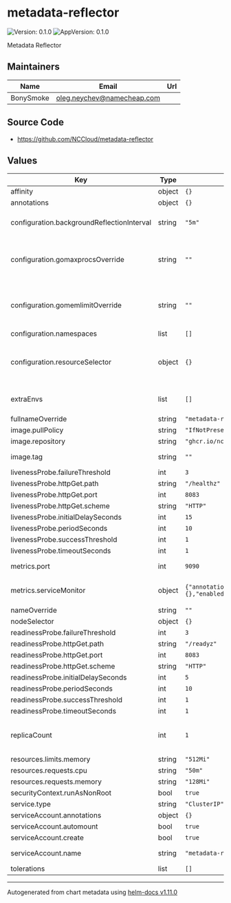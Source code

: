 # metadata-reflector

![Version: 0.1.0](https://img.shields.io/badge/Version-0.1.0-informational?style=flat-square) ![AppVersion: 0.1.0](https://img.shields.io/badge/AppVersion-0.1.0-informational?style=flat-square)

Metadata Reflector

## Maintainers

| Name | Email | Url |
| ---- | ------ | --- |
| BonySmoke | <oleg.neychev@namecheap.com> |  |

## Source Code

* <https://github.com/NCCloud/metadata-reflector>

## Values

| Key | Type | Default | Description |
|-----|------|---------|-------------|
| affinity | object | `{}` |  |
| annotations | object | `{}` |  |
| configuration.backgroundReflectionInterval | string | `"5m"` | The frequency of the background reconciliation. Set to 0 to disable |
| configuration.gomaxprocsOverride | string | `""` | The value for GOMAXPROCS. By default, the CPU limit of the deployment. See https://pkg.go.dev/runtime#hdr-Environment_Variables |
| configuration.gomemlimitOverride | string | `""` | The value for GOMEMLIMIT. By default, the memory limit of the deployment. See https://pkg.go.dev/runtime#hdr-Environment_Variables |
| configuration.namespaces | list | `[]` | A list of namespaces to watch |
| configuration.resourceSelector | object | `{}` | Configure what resources will be watched by the controller. An example can be seen in `values.yaml`. At the moment, only Deployment is supported |
| extraEnvs | list | `[]` | Extra environment variables to be passed to the controller deployment |
| fullnameOverride | string | `"metadata-reflector"` |  |
| image.pullPolicy | string | `"IfNotPresent"` |  |
| image.repository | string | `"ghcr.io/nccloud/metadata-reflector"` |  |
| image.tag | string | `""` | Overrides the image tag whose default is the chart appVersion. |
| livenessProbe.failureThreshold | int | `3` |  |
| livenessProbe.httpGet.path | string | `"/healthz"` |  |
| livenessProbe.httpGet.port | int | `8083` |  |
| livenessProbe.httpGet.scheme | string | `"HTTP"` |  |
| livenessProbe.initialDelaySeconds | int | `15` |  |
| livenessProbe.periodSeconds | int | `10` |  |
| livenessProbe.successThreshold | int | `1` |  |
| livenessProbe.timeoutSeconds | int | `1` |  |
| metrics.port | int | `9090` | The port to expose Prometheus metrics on |
| metrics.serviceMonitor | object | `{"annotations":{},"enabled":false,"path":"/metrics","scrapeInterval":"1m","scrapeTimeout":"10s"}` | Service Monitor configuration. Enable if Prometheus is installed in your cluster |
| nameOverride | string | `""` |  |
| nodeSelector | object | `{}` |  |
| readinessProbe.failureThreshold | int | `3` |  |
| readinessProbe.httpGet.path | string | `"/readyz"` |  |
| readinessProbe.httpGet.port | int | `8083` |  |
| readinessProbe.httpGet.scheme | string | `"HTTP"` |  |
| readinessProbe.initialDelaySeconds | int | `5` |  |
| readinessProbe.periodSeconds | int | `10` |  |
| readinessProbe.successThreshold | int | `1` |  |
| readinessProbe.timeoutSeconds | int | `1` |  |
| replicaCount | int | `1` | The number of controller replicas to run. Leader election is enabled for 2 and more replicas |
| resources.limits.memory | string | `"512Mi"` |  |
| resources.requests.cpu | string | `"50m"` |  |
| resources.requests.memory | string | `"128Mi"` |  |
| securityContext.runAsNonRoot | bool | `true` |  |
| service.type | string | `"ClusterIP"` |  |
| serviceAccount.annotations | object | `{}` |  |
| serviceAccount.automount | bool | `true` |  |
| serviceAccount.create | bool | `true` |  |
| serviceAccount.name | string | `"metadata-reflector"` | The name of the service account to use. |
| tolerations | list | `[]` |  |

----------------------------------------------
Autogenerated from chart metadata using [helm-docs v1.11.0](https://github.com/norwoodj/helm-docs/releases/v1.11.0)
